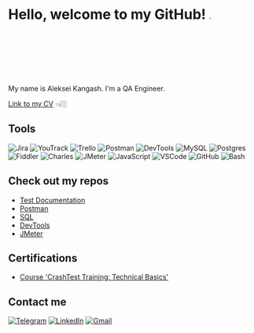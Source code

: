 # Hello, welcome to my GitHub! <img src="https://media.giphy.com/media/hvRJCLFzcasrR4ia7z/giphy.gif" width="3%">

My name is Aleksei Kangash. I'm a QA Engineer. 

<a href="https://docs.google.com/document/d/1OgiXz-uFInlL7NvYfWvMFyv02pU6OLU_oy9NJZjutIo/edit?usp=sharing" target="_blank">Link to my CV</a> 👈🏼

## Tools
![Jira](https://img.shields.io/badge/jira-316192?style=for-the-badge&logo=jira&logoColor=white)
![YouTrack](https://img.shields.io/badge/YouTrack-b4b6b8?style=for-the-badge&logo=jetbrains&logoColor=333333)
![Trello](https://img.shields.io/badge/Trello-316192?style=for-the-badge&logo=trello&logoColor=white) 
![Postman](https://img.shields.io/badge/Postman-FF6C37?style=for-the-badge&logo=postman&logoColor=white)
![DevTools](https://img.shields.io/badge/DevTools-fbc116?style=for-the-badge&logo=googlechrome&logoColor=333333)
![MySQL](https://img.shields.io/badge/MySQL-007d7d?style=for-the-badge&logo=mysql&logoColor=white) 
![Postgres](https://img.shields.io/badge/postgres-316192?style=for-the-badge&logo=postgresql&logoColor=white) 
![Fiddler](https://img.shields.io/badge/Fiddler-2cac43?style=for-the-badge&logo=progress&logoColor=white) 
![Charles](https://img.shields.io/badge/Charles-007d7d?style=for-the-badge&logo=coil&logoColor=white) 
![JMeter](https://img.shields.io/badge/JMeter-961728?style=for-the-badge&logo=apachejmeter&logoColor=f49124)
![JavaScript](https://img.shields.io/badge/javascript-333333?style=for-the-badge&logo=javascript&logoColor=%23F7DF1E)
![VSCode](https://img.shields.io/badge/VSCode-007acc?style=for-the-badge&logo=visualstudio&logoColor=white) 
![GitHub](https://img.shields.io/badge/GitHub-333333?style=for-the-badge&logo=github&logoColor=b4b6b8) 
![Bash](https://img.shields.io/badge/Bash-f05033?style=for-the-badge&logo=git&logoColor=white) 

## Check out my repos
* [Test Documentation](https://github.com/kangash/Test-Documentation)
* [Postman](https://github.com/kangash/Postman)
* [SQL](https://github.com/kangash/SQL)
* [DevTools](https://github.com/kangash/DevTools)
* [JMeter](https://github.com/kangash/JMeter)

<!-- ## My CV
  <a href="https://docs.google.com/document/d/1OgiXz-uFInlL7NvYfWvMFyv02pU6OLU_oy9NJZjutIo/edit?usp=sharing" target="_blank"><img alt="LinkToMyCV" src="https://img.shields.io/badge/Click here-333333?style=for-the-badge" /></a> -->

## Certifications

- [Course 'CrashTest Training: Technical Basics'](https://drive.google.com/file/d/1qhIAcg57z0qL6Km_P42uHUKfRvcdXrnf/view?usp=sharing)

## Contact me
[![Telegram](https://img.shields.io/badge/Telegram-333333?style=for-the-badge&logo=telegram)](https://t.me/kangash)
[![LinkedIn](https://img.shields.io/badge/LinkedIn-333333?style=for-the-badge&logo=linkedin)](https://www.linkedin.com/in/aleksei-kangash/)
[![Gmail](https://img.shields.io/badge/Gmail-333333?style=for-the-badge&logo=gmail)](mailto:kangash.aleksei@gmail.com)